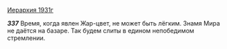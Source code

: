 
[Иерархия 1931г](https://127.0.0.1:4002/agni/1931)

___337___
Время, когда явлен Жар-цвет, не может быть лёгким. Знамя Мира не даётся на базаре. Так будем слиты в едином непобедимом стремлении.   

